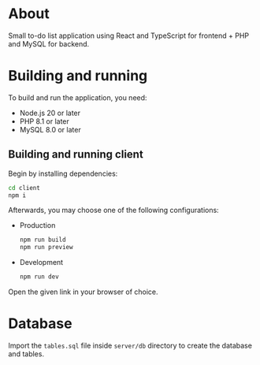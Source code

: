 # About

Small to-do list application using React and TypeScript for frontend + PHP and MySQL for backend.

# Building and running

To build and run the application, you need:

-   Node.js 20 or later
-   PHP 8.1 or later
-   MySQL 8.0 or later

## Building and running client

Begin by installing dependencies:

```sh
cd client
npm i
```

Afterwards, you may choose one of the following configurations:

-   Production

    ```sh
    npm run build
    npm run preview
    ```

-   Development
    ```sh
    npm run dev
    ```

Open the given link in your browser of choice.

# Database

Import the `tables.sql` file inside `server/db` directory to create the database and tables.
